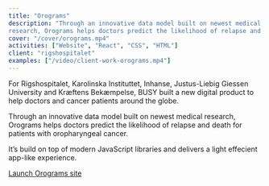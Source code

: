 ```yaml
---
title: "Orograms"
description: "Through an innovative data model built on newest medical
research, Orograms helps doctors predict the likelihood of relapse and death for patients with oropharyngeal cancer."
cover: "/cover/orograms.mp4"
activities: ["Website", "React", "CSS", "HTML"]
client: "rigshospitalet"
examples: ["/video/client-work-orograms.mp4"]
---
```


For Rigshospitalet, Karolinska Instituttet, Inhanse, Justus-Liebig
Giessen University and Kræftens Bekæmpelse, BUSY built a new digital product to help doctors and cancer patients
around the globe.

Through an innovative data model built on newest medical
research, Orograms helps doctors predict the likelihood of relapse and death for patients with oropharyngeal cancer.

It’s build on top of modern JavaScript libraries and delivers a light effecient app-like experience.

<a href="https://orograms.org" target="_blank">Launch Orograms site</a>
